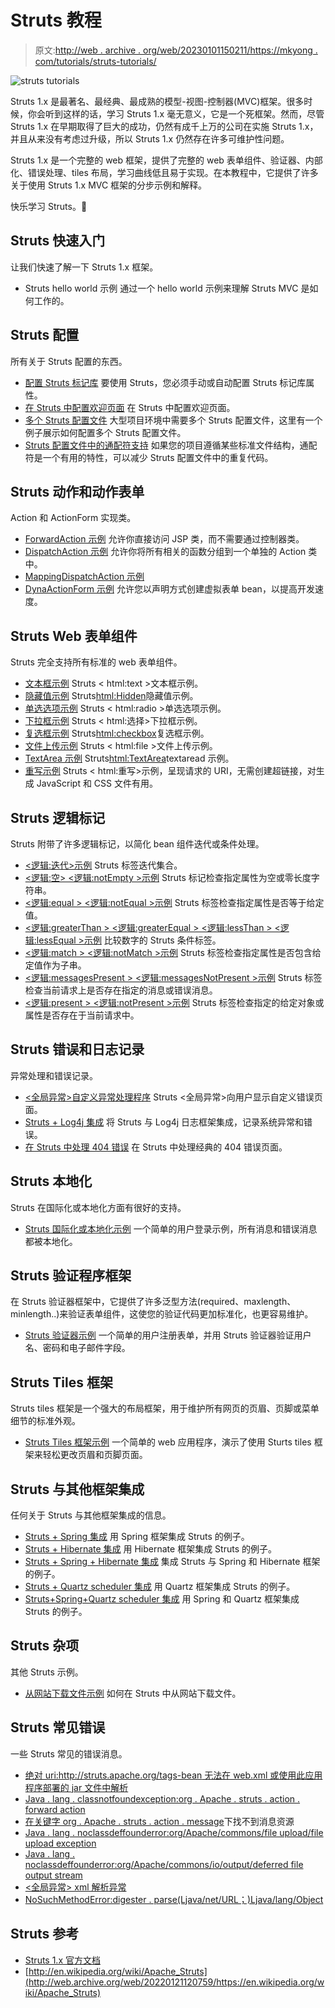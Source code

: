 # Struts 教程

> 原文:[http://web . archive . org/web/20230101150211/https://mkyong . com/tutorials/struts-tutorials/](http://web.archive.org/web/20230101150211/https://mkyong.com/tutorials/struts-tutorials/)

![struts tutorials](../Images/71e3dc8ef1cec5bf8057bfe65d7ae2c8.png "struts-tutorials")

Struts 1.x 是最著名、最经典、最成熟的模型-视图-控制器(MVC)框架。很多时候，你会听到这样的话，学习 Struts 1.x 毫无意义，它是一个死框架。然而，尽管 Struts 1.x 在早期取得了巨大的成功，仍然有成千上万的公司在实施 Struts 1.x，并且从来没有考虑过升级，所以 Struts 1.x 仍然存在许多可维护性问题。

Struts 1.x 是一个完整的 web 框架，提供了完整的 web 表单组件、验证器、内部化、错误处理、tiles 布局，学习曲线低且易于实现。在本教程中，它提供了许多关于使用 Struts 1.x MVC 框架的分步示例和解释。

快乐学习 Struts。🙂

## Struts 快速入门

让我们快速了解一下 Struts 1.x 框架。

*   Struts hello world 示例
    通过一个 hello world 示例来理解 Struts MVC 是如何工作的。

## Struts 配置

所有关于 Struts 配置的东西。

*   [配置 Struts 标记库](http://web.archive.org/web/20220121120759/http://www.mkyong.com/struts/configure-the-struts-tag-libraries/)
    要使用 Struts，您必须手动或自动配置 Struts 标记库属性。
*   [在 Struts 中配置欢迎页面](http://web.archive.org/web/20220121120759/http://www.mkyong.com/struts/configure-a-welcome-page-in-struts/)
    在 Struts 中配置欢迎页面。
*   [多个 Struts 配置文件](http://web.archive.org/web/20220121120759/http://www.mkyong.com/struts/struts-multiple-configuration-files-example/)
    大型项目环境中需要多个 Struts 配置文件，这里有一个例子展示如何配置多个 Struts 配置文件。
*   [Struts 配置文件中的通配符支持](http://web.archive.org/web/20220121120759/http://www.mkyong.com/struts/struts-wildcards-example/)
    如果您的项目遵循某些标准文件结构，通配符是一个有用的特性，可以减少 Struts 配置文件中的重复代码。

## Struts 动作和动作表单

Action 和 ActionForm 实现类。

*   [ForwardAction 示例](http://web.archive.org/web/20220121120759/http://www.mkyong.com/struts/struts-forwardaction-example/)
    允许你直接访问 JSP 类，而不需要通过控制器类。
*   [DispatchAction 示例](http://web.archive.org/web/20220121120759/http://www.mkyong.com/struts/struts-dispatchaction-example/)
    允许你将所有相关的函数分组到一个单独的 Action 类中。
*   [MappingDispatchAction 示例](http://web.archive.org/web/20220121120759/http://www.mkyong.com/struts/struts-mappingdispatchaction-example/)
*   [DynaActionForm 示例](http://web.archive.org/web/20220121120759/http://www.mkyong.com/struts/struts-dynaactionform-example/)
    允许您以声明方式创建虚拟表单 bean，以提高开发速度。

## Struts Web 表单组件

Struts 完全支持所有标准的 web 表单组件。

*   [文本框示例](http://web.archive.org/web/20220121120759/http://www.mkyong.com/struts/struts-htmltext-textbox-example/)
    Struts < html:text >文本框示例。
*   [隐藏值示例](http://web.archive.org/web/20220121120759/http://www.mkyong.com/struts/struts-htmlhidden-hidden-value-example/)
    Struts<html:Hidden>隐藏值示例。
*   [单选选项示例](http://web.archive.org/web/20220121120759/http://www.mkyong.com/struts/struts-htmlradio-radio-option-example/)
    Struts < html:radio >单选选项示例。
*   [下拉框示例](http://web.archive.org/web/20220121120759/http://www.mkyong.com/struts/struts-htmlselect-drop-down-box-example/)
    Struts < html:选择>下拉框示例。
*   [复选框示例](http://web.archive.org/web/20220121120759/http://www.mkyong.com/struts/struts-htmlcheckbox-checkbox-example/)
    Struts<html:checkbox>复选框示例。
*   [文件上传示例](http://web.archive.org/web/20220121120759/http://www.mkyong.com/struts/struts-file-upload-example/)
    Struts < html:file >文件上传示例。
*   [TextArea 示例](http://web.archive.org/web/20220121120759/http://www.mkyong.com/struts/struts-htmltextarea-textarea-example/)
    Struts<html:TextArea>textaread 示例。
*   [重写示例](http://web.archive.org/web/20220121120759/http://www.mkyong.com/struts/struts-htmlrewrite-example/)
    Struts < html:重写>示例，呈现请求的 URI，无需创建超链接，对生成 JavaScript 和 CSS 文件有用。

## Struts 逻辑标记

Struts 附带了许多逻辑标记，以简化 bean 组件迭代或条件处理。

*   [<逻辑:迭代>示例](http://web.archive.org/web/20220121120759/http://www.mkyong.com/struts/struts-logic-iterate-example/)
    Struts 标签迭代集合。
*   [<逻辑:空> <逻辑:notEmpty >示例](http://web.archive.org/web/20220121120759/http://www.mkyong.com/struts/struts-logic-empty-logic-notempty-example/)
    Struts 标记检查指定属性为空或零长度字符串。
*   [<逻辑:equal > <逻辑:notEqual >示例](http://web.archive.org/web/20220121120759/http://www.mkyong.com/struts/struts-logic-equal-logicnotequal-example/)
    Struts 标签检查指定属性是否等于给定值。
*   [<逻辑:greaterThan > <逻辑:greaterEqual > <逻辑:lessThan > <逻辑:lessEqual >示例](http://web.archive.org/web/20220121120759/http://www.mkyong.com/struts/struts-logicgreaterthan-logicgreaterequal-logiclessthan-logiclessequal-example/)
    比较数字的 Struts 条件标签。
*   [<逻辑:match > <逻辑:notMatch >示例](http://web.archive.org/web/20220121120759/http://www.mkyong.com/struts/struts-logicmatch-logicnotmatch-example/)
    Struts 标签检查指定属性是否包含给定值作为子串。
*   [<逻辑:messagesPresent > <逻辑:messagesNotPresent >示例](http://web.archive.org/web/20220121120759/http://www.mkyong.com/struts/struts-logic-messages-present-logic-messages-notpresent-example/)
    Struts 标签检查当前请求上是否存在指定的消息或错误消息。
*   [<逻辑:present > <逻辑:notPresent >示例](http://web.archive.org/web/20220121120759/http://www.mkyong.com/struts/struts-logic-present-logic-notpresent-example/)
    Struts 标签检查指定的给定对象或属性是否存在于当前请求中。

## Struts 错误和日志记录

异常处理和错误记录。

*   [<全局异常>自定义异常处理程序](http://web.archive.org/web/20220121120759/http://www.mkyong.com/struts/struts-global-custom-exception-example/)
    Struts <全局异常>向用户显示自定义错误页面。
*   [Struts + Log4j 集成](http://web.archive.org/web/20220121120759/http://www.mkyong.com/struts/struts-log4j-integration-example/)
    将 Struts 与 Log4j 日志框架集成，记录系统异常和错误。
*   [在 Struts 中处理 404 错误](http://web.archive.org/web/20220121120759/http://www.mkyong.com/struts/how-to-handle-404-error-in-struts/)
    在 Struts 中处理经典的 404 错误页面。

## Struts 本地化

Struts 在国际化或本地化方面有很好的支持。

*   [Struts 国际化或本地化示例](http://web.archive.org/web/20220121120759/http://www.mkyong.com/struts/struts-internationalizing-or-localization-example/)
    一个简单的用户登录示例，所有消息和错误消息都被本地化。

## Struts 验证程序框架

在 Struts 验证器框架中，它提供了许多泛型方法(required、maxlength、minlength..)来验证表单组件，这使您的验证代码更加标准化，也更容易维护。

*   [Struts 验证器示例](http://web.archive.org/web/20220121120759/http://www.mkyong.com/struts/struts-validator-framework-example/)
    一个简单的用户注册表单，并用 Struts 验证器验证用户名、密码和电子邮件字段。

## Struts Tiles 框架

Struts tiles 框架是一个强大的布局框架，用于维护所有网页的页眉、页脚或菜单细节的标准外观。

*   [Struts Tiles 框架示例](http://web.archive.org/web/20220121120759/http://www.mkyong.com/struts/struts-tiles-framework-example/)
    一个简单的 web 应用程序，演示了使用 Sturts tiles 框架来轻松更改页眉和页脚页面。

## Struts 与其他框架集成

任何关于 Struts 与其他框架集成的信息。

*   [Struts + Spring 集成](http://web.archive.org/web/20220121120759/http://www.mkyong.com/struts/struts-spring-integration-example/)
    用 Spring 框架集成 Struts 的例子。
*   [Struts + Hibernate 集成](http://web.archive.org/web/20220121120759/http://www.mkyong.com/struts/struts-hibernate-integration-example/)
    用 Hibernate 框架集成 Struts 的例子。
*   [Struts + Spring + Hibernate 集成](http://web.archive.org/web/20220121120759/http://www.mkyong.com/struts/struts-spring-hibernate-integration-example/)
    集成 Struts 与 Spring 和 Hibernate 框架的例子。
*   [Struts + Quartz scheduler 集成](http://web.archive.org/web/20220121120759/http://www.mkyong.com/struts/struts-quartz-scheduler-integration-example/)
    用 Quartz 框架集成 Struts 的例子。
*   [Struts+Spring+Quartz scheduler 集成](http://web.archive.org/web/20220121120759/http://www.mkyong.com/struts/struts-spring-quartz-scheduler-integration-example/)
    用 Spring 和 Quartz 框架集成 Struts 的例子。

## Struts 杂项

其他 Struts 示例。

*   [从网站下载文件示例](http://web.archive.org/web/20220121120759/http://www.mkyong.com/struts/struts-download-file-from-website-example/)
    如何在 Struts 中从网站下载文件。

## Struts 常见错误

一些 Struts 常见的错误消息。

*   [绝对 uri:http://struts.apache.org/tags-bean 无法在 web.xml 或使用此应用程序部署的 jar 文件中解析](http://web.archive.org/web/20220121120759/http://www.mkyong.com/struts/the-absolute-uri-httpstruts-apache-orgtags-bean-cannot-be-resolved-in-either-web-xml-or-the-jar-files-deployed-with-this-application/)
*   [Java . lang . classnotfoundexception:org . Apache . struts . action . forward action](http://web.archive.org/web/20220121120759/http://www.mkyong.com/struts/java-lang-classnotfoundexception-org-apache-struts-action-forwardaction/)
*   [在关键字 org . Apache . struts . action . message](http://web.archive.org/web/20220121120759/http://www.mkyong.com/struts/cannot-find-message-resources-under-key-org-apache-struts-action-message/)下找不到消息资源
*   [Java . lang . noclassdeffounderror:org/Apache/commons/file upload/file upload exception](http://web.archive.org/web/20220121120759/http://www.mkyong.com/struts/java-lang-noclassdeffounderror-orgapachecommonsfileuploadfileuploadexception/)
*   [Java . lang . noclassdeffounderror:org/Apache/commons/io/output/deferred file output stream](http://web.archive.org/web/20220121120759/http://www.mkyong.com/struts/java-lang-noclassdeffounderror-orgapachecommonsiooutputdeferredfileoutputstream/)
*   [<全局异常> xml 解析异常](http://web.archive.org/web/20220121120759/http://www.mkyong.com/struts/struts-global-exception-xml-parsing-exception/)
*   [NoSuchMethodError:digester . parse(Ljava/net/URL；)Ljava/lang/Object](http://web.archive.org/web/20220121120759/http://www.mkyong.com/struts/struts-error-nosuchmethoderror-digester-parseljavaneturlljavalangobject/)

## Struts 参考

*   [Struts 1.x 官方文档](http://web.archive.org/web/20220121120759/https://struts.apache.org/1.3.10/userGuide/index.html)
*   [http://en.wikipedia.org/wiki/Apache_Struts](http://web.archive.org/web/20220121120759/https://en.wikipedia.org/wiki/Apache_Struts)

<input type="hidden" id="mkyong-current-postId" value="4831">